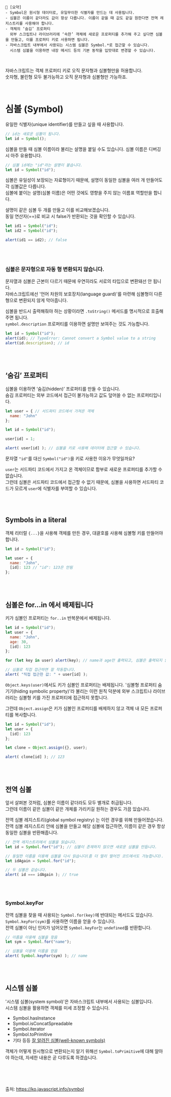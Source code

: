 ```
📍 [요약]
- Symbol은 원시형 데이터로, 유일무이한 식별자를 만드는 데 사용됩니다.
- 심볼은 이름이 같더라도 값이 항상 다릅니다. 이름이 같을 때 값도 같길 원한다면 전역 레지스트리를 사용해야 합니다. 
- 객체의 ‘숨김’ 프로퍼티
  외부 스크립트나 라이브러리에 ‘속한’ 객체에 새로운 프로퍼티를 추가해 주고 싶다면 심볼을 만들고, 이를 프로퍼티 키로 사용하면 됩니다.
- 자바스크립트 내부에서 사용되는 시스템 심볼은 Symbol.*로 접근할 수 있습니다. 
  시스템 심볼을 이용하면 내장 메서드 등의 기본 동작을 입맛대로 변경할 수 있습니다.
```
<br/>

자바스크립트는 객체 프로퍼티 키로 오직 문자형과 심볼형만을 허용합니다.   
숫자형, 불린형 모두 불가능하고 오직 문자형과 심볼형만 가능하죠.

<br/>

# 심볼 (Symbol)
유일한 식별자(unique identifier)를 만들고 싶을 때 사용합니다.  
```js
// id는 새로운 심볼이 됩니다.
let id = Symbol();
```
심볼을 만들 때 심볼 이름이라 불리는 설명을 붙일 수도 있습니다. 심볼 이름은 디버깅 시 아주 유용합니다.
```js
// 심볼 id에는 "id"라는 설명이 붙습니다.
let id = Symbol("id");
```
심볼은 유일성이 보장되는 자료형이기 때문에, 설명이 동일한 심볼을 여러 개 만들어도 각 심볼값은 다릅니다.   
심볼에 붙이는 설명(심볼 이름)은 어떤 것에도 영향을 주지 않는 이름표 역할만을 합니다.

설명이 같은 심볼 두 개를 만들고 이를 비교해보겠습니다.   
동일 연산자(==)로 비교 시 false가 반환되는 것을 확인할 수 있습니다.
```js
let id1 = Symbol("id");
let id2 = Symbol("id");

alert(id1 == id2); // false
```

<br/><br/>

### 심볼은 문자형으로 자동 형 변환되지 않습니다.
문자열과 심볼은 근본이 다르기 때문에 우연히라도 서로의 타입으로 변환돼선 안 됩니다.   
자바스크립트에선 '언어 차원의 보호장치(language guard)'를 마련해 심볼형이 다른 형으로 변환되지 않게 막아줍니다.   

심볼을 반드시 출력해줘야 하는 상황이라면 `.toString()` 메서드를 명시적으로 호출해주면 됩니다.    
`symbol.description` 프로퍼티를 이용하면 설명만 보여주는 것도 가능합니다.   
```js
let id = Symbol("id");
alert(id); // TypeError: Cannot convert a Symbol value to a string
alert(id.description); // id
```

<br/><br/>

## ‘숨김’ 프로퍼티

심볼을 이용하면 ‘숨김(hidden)’ 프로퍼티를 만들 수 있습니다.   
숨김 프로퍼티는 외부 코드에서 접근이 불가능하고 값도 덮어쓸 수 없는 프로퍼티입니다.

```js
let user = { // 서드파티 코드에서 가져온 객체
  name: "John"
};

let id = Symbol("id");

user[id] = 1;

alert( user[id] ); // 심볼을 키로 사용해 데이터에 접근할 수 있습니다.
```
문자열 `"id"`를 대신 `Symbol("id")`을 키로 사용한 이유가 무엇일까요?

`user`는 서드파티 코드에서 가지고 온 객체이므로 함부로 새로운 프로퍼티를 추가할 수 없습니다.    
그런데 심볼은 서드파티 코드에서 접근할 수 없기 때문에, 심볼을 사용하면 서드파티 코드가 모르게 `user`에 식별자를 부여할 수 있습니다.


<br/><br/>

## Symbols in a literal

객체 리터럴 `{...}`을 사용해 객체를 만든 경우, 대괄호를 사용해 심볼형 키를 만들어야 합니다.
```js
let id = Symbol("id");

let user = {
  name: "John",
  [id]: 123 // "id": 123은 안됨
};
```

<br/><br/>

## 심볼은 for…in 에서 배제됩니다
키가 심볼인 프로퍼티는 `for..in` 반복문에서 배제됩니다.
```js
let id = Symbol("id");
let user = {
  name: "John",
  age: 30,
  [id]: 123
};

for (let key in user) alert(key); // name과 age만 출력되고, 심볼은 출력되지 않습니다.

// 심볼로 직접 접근하면 잘 작동합니다.
alert( "직접 접근한 값: " + user[id] );
```
`Object.keys(user)`에서도 키가 심볼인 프로퍼티는 배제됩니다. 
'심볼형 프로퍼티 숨기기(hiding symbolic property)'라 불리는 이런 원칙 덕분에 외부 스크립트나 라이브러리는 심볼형 키를 가진 프로퍼티에 접근하지 못합니다.

그런데 `Object.assign`은 키가 심볼인 프로퍼티를 배제하지 않고 객체 내 모든 프로퍼티를 복사합니다.
```js
let id = Symbol("id");
let user = {
  [id]: 123
};

let clone = Object.assign({}, user);

alert( clone[id] ); // 123
```
<br/><br/>

## 전역 심볼
앞서 살펴본 것처럼, 심볼은 이름이 같더라도 모두 별개로 취급됩니다.    
그런데 이름이 같은 심볼이 같은 개체를 가리키길 원하는 경우도 가끔 있습니다.   
 
전역 심볼 레지스트리(global symbol registry) 는 이런 경우를 위해 만들어졌습니다.   
전역 심볼 레지스트리 안에 심볼을 만들고 해당 심볼에 접근하면, 이름이 같은 경우 항상 동일한 심볼을 반환해줍니다.   
```js
// 전역 레지스트리에서 심볼을 읽습니다.
let id = Symbol.for("id"); // 심볼이 존재하지 않으면 새로운 심볼을 만듭니다.

// 동일한 이름을 이용해 심볼을 다시 읽습니다(좀 더 멀리 떨어진 코드에서도 가능합니다).
let idAgain = Symbol.for("id");

// 두 심볼은 같습니다.
alert( id === idAgain ); // true
```

<br/><br/>

### Symbol.keyFor
전역 심볼을 찾을 때 사용되는 `Symbol.for(key)`에 반대되는 메서드도 있습니다.    
`Symbol.keyFor(sym)`를 사용하면 이름을 얻을 수 있습니다.    
전역 심볼이 아닌 인자가 넘어오면 `Symbol.keyFor`는 `undefined`를 반환합니다.
```js
// 이름을 이용해 심볼을 찾음
let sym = Symbol.for("name");

// 심볼을 이용해 이름을 얻음
alert( Symbol.keyFor(sym) ); // name
```

<br/><br/>

## 시스템 심볼
'시스템 심볼(system symbol)'은 자바스크립트 내부에서 사용되는 심볼입니다.    
시스템 심볼을 활용하면 객체를 미세 조정할 수 있습니다.   
- Symbol.hasInstance
- Symbol.isConcatSpreadable
- Symbol.iterator
- Symbol.toPrimitive
- 기타 등등 [잘 알려진 심볼(well-known symbols)](https://tc39.es/ecma262/#sec-well-known-symbols)    

객체가 어떻게 원시형으로 변환되는지 알기 위해선 `Symbol.toPrimitive`에 대해 알아야 하는데, 자세한 내용은 곧 다루도록 하겠습니다.   

<br/><br/><br/>


출처: https://ko.javascript.info/symbol
